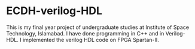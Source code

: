 # ECDH-verilog-HDL

This is my final year project of undergraduate studies at Institute of Space Technology, Islamabad. I have done programming in C++ and in Verilog-HDL. I implemented the verilog HDL code on FPGA Spartan-II.

